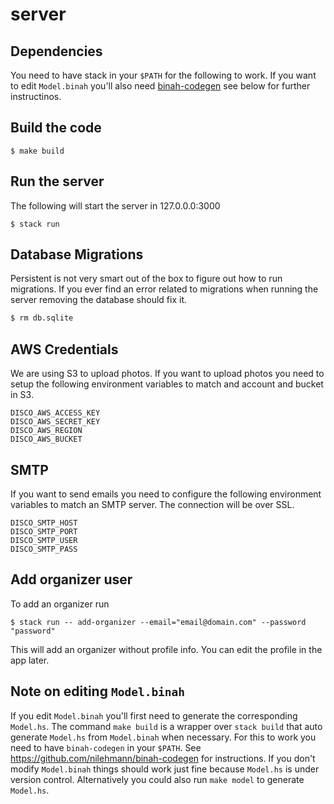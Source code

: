 # server

## Dependencies

You need to have stack in your `$PATH` for the following to work. If you want to edit `Model.binah` you'll also need [binah-codegen](https://github.com/nilehmann/binah-codegen) see below for further instructinos.

## Build the code

```
$ make build
```

## Run the server

The following will start the server in 127.0.0.0:3000

```
$ stack run
```

## Database Migrations

Persistent is not very smart out of the box to figure out how to run migrations. If you ever find an
error related to migrations when running the server removing the database should fix it.

```bash
$ rm db.sqlite
```

## AWS Credentials

We are using S3 to upload photos. If you want to upload photos you need to setup the following environment
variables to match and account and bucket in S3.

```
DISCO_AWS_ACCESS_KEY
DISCO_AWS_SECRET_KEY
DISCO_AWS_REGION
DISCO_AWS_BUCKET
```

## SMTP

If you want to send emails you need to configure the following environment variables to match an
SMTP server. The connection will be over SSL.

```
DISCO_SMTP_HOST
DISCO_SMTP_PORT
DISCO_SMTP_USER
DISCO_SMTP_PASS
```

## Add organizer user

To add an organizer run

```
$ stack run -- add-organizer --email="email@domain.com" --password "password"
```

This will add an organizer without profile info. You can edit the profile in the app later.

## Note on editing `Model.binah`

If you edit `Model.binah` you'll first need to generate the corresponding `Model.hs`. The command `make build` is a wrapper over `stack build` that auto generate `Model.hs` from `Model.binah` when necessary. For this to work you need to have `binah-codegen` in your `$PATH`. See https://github.com/nilehmann/binah-codegen for instructions. If you don't modify `Model.binah` things should work just fine because `Model.hs` is under version control. Alternatively you could also run `make model` to generate `Model.hs`.
